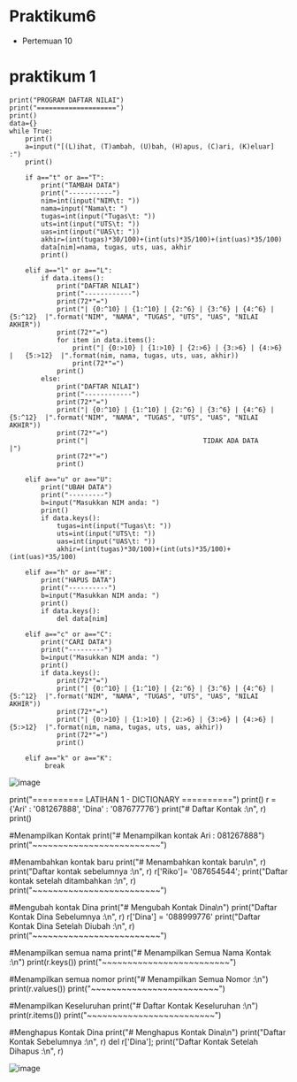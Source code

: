# Praktikum6
- Pertemuan 10
# praktikum 1
```
print("PROGRAM DAFTAR NILAI")
print("====================")
print()
data={}
while True:
    print()
    a=input("[(L)ihat, (T)ambah, (U)bah, (H)apus, (C)ari, (K)eluar] :")
    print()

    if a=="t" or a=="T":
        print("TAMBAH DATA")
        print("-----------")
        nim=int(input("NIM\t: "))
        nama=input("Nama\t: ")
        tugas=int(input("Tugas\t: ")) 
        uts=int(input("UTS\t: "))
        uas=int(input("UAS\t: "))
        akhir=(int(tugas)*30/100)+(int(uts)*35/100)+(int(uas)*35/100)
        data[nim]=nama, tugas, uts, uas, akhir
        print()

    elif a=="l" or a=="L":
        if data.items():
            print("DAFTAR NILAI")
            print("------------")
            print(72*"=")
            print("| {0:^10} | {1:^10} | {2:^6} | {3:^6} | {4:^6} |   {5:^12}  |".format("NIM", "NAMA", "TUGAS", "UTS", "UAS", "NILAI AKHIR"))
            print(72*"=")
            for item in data.items(): 
                print("| {0:>10} | {1:>10} | {2:>6} | {3:>6} | {4:>6} |   {5:>12}  |".format(nim, nama, tugas, uts, uas, akhir))
                print(72*"=")
            print()
        else:
            print("DAFTAR NILAI")
            print("------------")
            print(72*"=")
            print("| {0:^10} | {1:^10} | {2:^6} | {3:^6} | {4:^6} |   {5:^12}  |".format("NIM", "NAMA", "TUGAS", "UTS", "UAS", "NILAI AKHIR"))
            print(72*"=")
            print("|                             TIDAK ADA DATA                           |")
            print(72*"=")
            print()

    elif a=="u" or a=="U":
        print("UBAH DATA")
        print("---------")
        b=input("Masukkan NIM anda: ")
        print()
        if data.keys():
            tugas=int(input("Tugas\t: ")) 
            uts=int(input("UTS\t: "))
            uas=int(input("UAS\t: "))
            akhir=(int(tugas)*30/100)+(int(uts)*35/100)+(int(uas)*35/100)

    elif a=="h" or a=="H":
        print("HAPUS DATA")
        print("----------")
        b=input("Masukkan NIM anda: ")
        print()
        if data.keys():
            del data[nim]
                   
    elif a=="c" or a=="C":
        print("CARI DATA")
        print("---------")
        b=input("Masukkan NIM anda: ")
        print()
        if data.keys():
            print(72*"=")
            print("| {0:^10} | {1:^10} | {2:^6} | {3:^6} | {4:^6} |   {5:^12}  |".format("NIM", "NAMA", "TUGAS", "UTS", "UAS", "NILAI AKHIR"))
            print(72*"=")
            print("| {0:>10} | {1:>10} | {2:>6} | {3:>6} | {4:>6} |   {5:>12}  |".format(nim, nama, tugas, uts, uas, akhir))
            print(72*"=")
            print()
            
    elif a=="k" or a=="K":
         break
```
![image](https://user-images.githubusercontent.com/115526901/204200529-43b9b697-7bbd-4887-98e0-6f0dca202873.png)




print("========== LATIHAN 1 - DICTIONARY ==========")
print()
r = {'Ari' : '081267888', 'Dina' : '087677776'}
print("# Daftar Kontak :\n", r)
print()

#Menampilkan Kontak
print("# Menampilkan kontak Ari : 081267888")
print("~~~~~~~~~~~~~~~~~~~~~~~~~")

#Menambahkan kontak baru
print("# Menambahkan kontak baru\n", r)
print("Daftar kontak sebelumnya :\n", r)
r['Riko']= '087654544';
print("Daftar kontak setelah ditambahkan :\n", r)
print("~~~~~~~~~~~~~~~~~~~~~~~~~")

#Mengubah kontak Dina
print("# Mengubah Kontak Dina\n")
print("Daftar Kontak Dina Sebelumnya :\n", r)
r['Dina'] = '088999776'
print("Daftar Kontak Dina Setelah Diubah :\n", r)
print("~~~~~~~~~~~~~~~~~~~~~~~~~")

#Menampilkan semua nama
print("# Menampilkan Semua Nama Kontak :\n")
print(r.keys())
print("~~~~~~~~~~~~~~~~~~~~~~~~~")

#Menampilkan semua nomor
print("# Menampilkan Semua Nomor :\n")
print(r.values())
print("~~~~~~~~~~~~~~~~~~~~~~~~~")

#Menampilkan Keseluruhan
print("# Daftar Kontak Keseluruhan :\n")
print(r.items())
print("~~~~~~~~~~~~~~~~~~~~~~~~~")

#Menghapus Kontak Dina
print("# Menghapus Kontak Dina\n")
print("Daftar Kontak Sebelumnya :\n", r)
del r['Dina'];
print("Daftar Kontak Setelah Dihapus :\n", r)


![image](https://user-images.githubusercontent.com/115526901/204201586-8367fa2b-a02f-4ad8-aeae-41e7a7ff6ba7.png)



